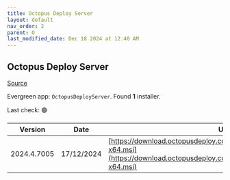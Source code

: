 ```yaml
---
title: Octopus Deploy Server
layout: default
nav_order: 2
parent: O
last_modified_date: Dec 18 2024 at 12:40 AM
---
```


## Octopus Deploy Server

[Source](https://octopus.com/)

Evergreen app: `OctopusDeployServer`. Found **1** installer.

Last check: 🟢

| Version     | Date       | URI                                                                                                                                              |
| ----------- | ---------- | ------------------------------------------------------------------------------------------------------------------------------------------------ |
| 2024.4.7005 | 17/12/2024 | [https://download.octopusdeploy.com/octopus/Octopus.2024.4.7005-x64.msi](https://download.octopusdeploy.com/octopus/Octopus.2024.4.7005-x64.msi) |
